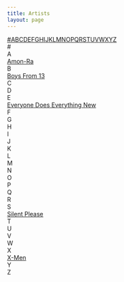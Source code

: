 ```yaml
---
title: Artists
layout: page
---
```


<div class='tml'>
<div class='t-apb'>
<a href='#%23'>#</a><a href='#A'>A</a><a href='#B'>B</a><a href='#C'>C</a><a href='#D'>D</a><a href='#E'>E</a><a href='#F'>F</a><a href='#G'>G</a><a href='#H'>H</a><a href='#I'>I</a><a href='#J'>J</a><a href='#K'>K</a><a href='#L'>L</a><a href='#M'>M</a><a href='#N'>N</a><a href='#O'>O</a><a href='#P'>P</a><a href='#Q'>Q</a><a href='#R'>R</a><a href='#S'>S</a><a href='#T'>T</a><a href='#U'>U</a><a href='#V'>V</a><a href='#W'>W</a><a href='#X'>X</a><a href='#Y'>Y</a><a href='#Z'>Z</a>
</div>
  
<div class='t-wrap'>
  
<div class='t-group'>
<div class='t-head'>
<a name='#'>#</a>
</div>

<!-- KODE IN HERE -->
</div>


<div class='t-group'>
<div class='t-head'>
<a name='A'>A</a>
</div>

<div class='t-item'>
<div class='t-title'>
<a title='Amon-Ra' href='/artist/amonra'>Amon-Ra</a>
</div>
</div>
</div>


<div class='t-group'>
<div class='t-head'>
<a name='B'>B</a>
</div>

<div class='t-item'>
<div class='t-title'>
<a title='Boys From 13' href='/artist/boysfrom13'>Boys From 13</a>
</div>
</div>
</div>


<div class='t-group'>
<div class='t-head'>
<a name='C'>C</a>
</div>

<!-- KODE IN HERE -->
</div>


<div class='t-group'>
<div class='t-head'>
<a name='D'>D</a>
</div>

<!-- KODE IN HERE -->
</div>


<div class='t-group'>
<div class='t-head'>
<a name='E'>E</a>
</div>

<div class='t-item'>
<div class='t-title'>
<a title='Everyone Does Everything New' href='/artist/everyonedoeseverythingnew'>Everyone Does Everything New</a>
</div>
</div>
</div>


<div class='t-group'>
<div class='t-head'>
<a name='F'>F</a>
</div>

<!-- KODE IN HERE -->
</div>


<div class='t-group'>
<div class='t-head'>
<a name='G'>G</a>
</div>

<!-- KODE IN HERE -->
</div>


<div class='t-group'>
<div class='t-head'>
<a name='H'>H</a>
</div>

<!-- KODE IN HERE -->
</div>


<div class='t-group'>
<div class='t-head'>
<a name='I'>I</a>
</div>

<!-- KODE IN HERE -->
</div>


<div class='t-group'>
<div class='t-head'>
<a name='J'>J</a>
</div>

<!-- KODE IN HERE -->
</div>


<div class='t-group'>
<div class='t-head'>
<a name='K'>K</a>
</div>

<!-- KODE IN HERE -->
</div>


<div class='t-group'>
<div class='t-head'>
<a name='L'>L</a>
</div>

<!-- KODE IN HERE -->
</div>


<div class='t-group'>
<div class='t-head'>
<a name='M'>M</a>
</div>

<!-- KODE IN HERE -->
</div>


<div class='t-group'>
<div class='t-head'>
<a name='N'>N</a>
</div>

<!-- KODE IN HERE -->
</div>


<div class='t-group'>
<div class='t-head'>
<a name='O'>O</a>
</div>

<!-- KODE IN HERE -->
</div>


<div class='t-group'>
<div class='t-head'>
<a name='P'>P</a>
</div>

<!-- KODE IN HERE -->
</div>


<div class='t-group'>
<div class='t-head'>
<a name='Q'>Q</a>
</div>

<!-- KODE IN HERE -->
</div>


<div class='t-group'>
<div class='t-head'>
<a name='R'>R</a>
</div>

<!-- KODE IN HERE -->
</div>


<div class='t-group'>
<div class='t-head'>
<a name='S'>S</a>
</div>

<div class='t-item'>
<div class='t-title'>
<a title='Silent Please' href='/artist/silentplease'>Silent Please</a>
</div>
</div>
</div>


<div class='t-group'>
<div class='t-head'>
<a name='T'>T</a>
</div>

<!-- KODE IN HERE -->
</div>


<div class='t-group'>
<div class='t-head'>
<a name='U'>U</a>
</div>

<!-- KODE IN HERE -->
</div>


<div class='t-group'>
<div class='t-head'>
<a name='V'>V</a>
</div>

<!-- KODE IN HERE -->
</div>


<div class='t-group'>
<div class='t-head'>
<a name='W'>W</a>
</div>

<!-- KODE IN HERE -->
</div>


<div class='t-group'>
<div class='t-head'>
<a name='X'>X</a>
</div>

<div class='t-item'>
<div class='t-title'>
<a title='X-Men' href='/artist/xmen'>X-Men</a>
</div>
</div>
</div>


<div class='t-group'>
<div class='t-head'>
<a name='Y'>Y</a>
</div>

<!-- KODE IN HERE -->
</div>


<div class='t-group'>
<div class='t-head'>
<a name='Z'>Z</a>
</div>

<!-- KODE IN HERE -->
</div>

</div>
</div>
